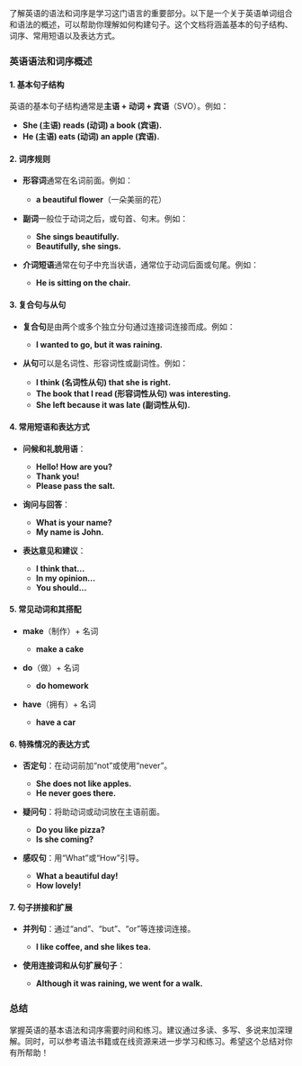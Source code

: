 了解英语的语法和词序是学习这门语言的重要部分。以下是一个关于英语单词组合和语法的概述，可以帮助你理解如何构建句子。这个文档将涵盖基本的句子结构、词序、常用短语以及表达方式。

### 英语语法和词序概述

#### 1. 基本句子结构

英语的基本句子结构通常是**主语 + 动词 + 宾语**（SVO）。例如：
- **She (主语) reads (动词) a book (宾语).**
- **He (主语) eats (动词) an apple (宾语).**

#### 2. 词序规则

- **形容词**通常在名词前面。例如：
  - **a beautiful flower**（一朵美丽的花）
  
- **副词**一般位于动词之后，或句首、句末。例如：
  - **She sings beautifully.**
  - **Beautifully, she sings.**
  
- **介词短语**通常在句子中充当状语，通常位于动词后面或句尾。例如：
  - **He is sitting on the chair.**

#### 3. 复合句与从句

- **复合句**是由两个或多个独立分句通过连接词连接而成。例如：
  - **I wanted to go, but it was raining.**
  
- **从句**可以是名词性、形容词性或副词性。例如：
  - **I think (名词性从句) that she is right.**
  - **The book that I read (形容词性从句) was interesting.**
  - **She left because it was late (副词性从句).**

#### 4. 常用短语和表达方式

- **问候和礼貌用语**：
  - **Hello! How are you?**
  - **Thank you!**
  - **Please pass the salt.**

- **询问与回答**：
  - **What is your name?**
  - **My name is John.**
  
- **表达意见和建议**：
  - **I think that...**
  - **In my opinion...**
  - **You should...**

#### 5. 常见动词和其搭配

- **make**（制作）+ 名词
  - **make a cake**
  
- **do**（做）+ 名词
  - **do homework**
  
- **have**（拥有）+ 名词
  - **have a car**

#### 6. 特殊情况的表达方式

- **否定句**：在动词前加“not”或使用“never”。
  - **She does not like apples.**
  - **He never goes there.**
  
- **疑问句**：将助动词或动词放在主语前面。
  - **Do you like pizza?**
  - **Is she coming?**
  
- **感叹句**：用“What”或“How”引导。
  - **What a beautiful day!**
  - **How lovely!**

#### 7. 句子拼接和扩展

- **并列句**：通过“and”、“but”、“or”等连接词连接。
  - **I like coffee, and she likes tea.**

- **使用连接词和从句扩展句子**：
  - **Although it was raining, we went for a walk.**

### 总结

掌握英语的基本语法和词序需要时间和练习。建议通过多读、多写、多说来加深理解。同时，可以参考语法书籍或在线资源来进一步学习和练习。希望这个总结对你有所帮助！